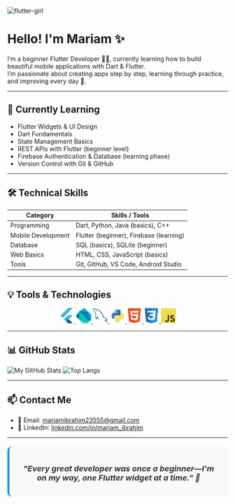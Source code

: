 <link href="https://cdnjs.cloudflare.com/ajax/libs/font-awesome/6.5.1/css/all.min.css" rel="stylesheet">
<link rel="stylesheet" href="https://cdnjs.cloudflare.com/ajax/libs/animate.css/4.1.1/animate.min.css">

![flutter-girl](https://media.giphy.com/media/v1.Y2lkPTc5MGI3NjExM2hqNGd0ODAxYm5kdW5rbTJpdTExMzUwYm1od2x2OGhka2pvYmx3eiZlcD12MV9naWZzX3NlYXJjaCZjdD1n/kdU4mLwJXJd4I/giphy.gif)

<h1 class="animate__animated animate__fadeInDown">Hello! I'm Mariam ✨</h1>

I’m a beginner Flutter Developer 👩‍💻, currently learning how to build beautiful mobile applications with Dart & Flutter.  
I’m passionate about creating apps step by step, learning through practice, and improving every day 🚀.  

---

## 🌱 Currently Learning

- Flutter Widgets & UI Design  
- Dart Fundamentals  
- State Management Basics  
- REST APIs with Flutter (beginner level)  
- Firebase Authentication & Database (learning phase)  
- Version Control with Git & GitHub  

---

## 🛠️ Technical Skills

| Category           | Skills / Tools                               |
|--------------------|-----------------------------------------------|
| Programming        | Dart, Python, Java (basics), C++             |
| Mobile Development | Flutter (beginner), Firebase (learning)      |
| Database           | SQL (basics), SQLite (beginner)              |
| Web Basics         | HTML, CSS, JavaScript (basics)               |
| Tools              | Git, GitHub, VS Code, Android Studio         |

---

## 💡 Tools & Technologies

<p align="center">
  <a href="https://flutter.dev/" target="_blank">
    <img src="https://raw.githubusercontent.com/devicons/devicon/master/icons/flutter/flutter-original.svg" alt="flutter" width="35" height="35" class="animate__animated animate__pulse animate__infinite"/>
  </a>
  <a href="https://dart.dev/" target="_blank">
    <img src="https://raw.githubusercontent.com/devicons/devicon/master/icons/dart/dart-original.svg" alt="dart" width="35" height="35" class="animate__animated animate__bounce animate__infinite"/>
  </a>
  <a href="https://www.mysql.com/" target="_blank">
    <img src="https://raw.githubusercontent.com/devicons/devicon/master/icons/mysql/mysql-original.svg" alt="sql" width="35" height="35" class="animate__animated animate__swing animate__infinite"/>
  </a>
  <a href="https://www.python.org/" target="_blank">
    <img src="https://raw.githubusercontent.com/devicons/devicon/master/icons/python/python-original.svg" alt="python" width="35" height="35" class="animate__animated animate__pulse animate__infinite"/>
  </a>
  <a href="https://www.w3.org/html/" target="_blank">
    <img src="https://raw.githubusercontent.com/devicons/devicon/master/icons/html5/html5-original.svg" alt="html" width="35" height="35" class="animate__animated animate__jello animate__infinite"/>
  </a>
  <a href="https://www.w3schools.com/css/" target="_blank">
    <img src="https://raw.githubusercontent.com/devicons/devicon/master/icons/css3/css3-original.svg" alt="css" width="35" height="35" class="animate__animated animate__heartBeat animate__infinite"/>
  </a>
  <a href="https://developer.mozilla.org/en-US/docs/Web/JavaScript" target="_blank">
    <img src="https://raw.githubusercontent.com/devicons/devicon/master/icons/javascript/javascript-original.svg" alt="js" width="35" height="35" class="animate__animated animate__flip animate__infinite"/>
  </a>
</p>

---

## 📊 GitHub Stats
![My GitHub Stats](https://github-readme-stats.vercel.app/api?username=mariomaibrahim&show_icons=true&theme=radical)
![Top Langs](https://github-readme-stats.vercel.app/api/top-langs/?username=mariomaibrahim&layout=compact&theme=radical)

---

## 📫 Contact Me

- 📧 Email: mariamibrahim23555@gmail.com  
- 💼 LinkedIn: [linkedin.com/in/mariam_ibrahim](https://www.linkedin.com/in/mariam-ibrahim-b95743307)  

---

<div style="border-left: 5px solid #2196f3; background-color: #f9f9f9; padding: 15px 20px; font-style: italic; font-size: 1.1em; margin: 20px 0; border-radius: 10px; color: #333;">
  <h3 style="text-align: center;">"Every great developer was once a beginner—I'm on my way, one Flutter widget at a time." 💙</h3>
</div>
